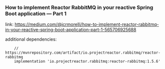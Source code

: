 ### How to implement Reactor RabbitMQ in your reactive Spring Boot application — Part 1

link: https://medium.com/@jcrmorelli/how-to-implement-reactor-rabbitmq-in-your-reactive-spring-boot-application-part-1-565706925688

additional dependencies:

```
    // https://mvnrepository.com/artifact/io.projectreactor.rabbitmq/reactor-rabbitmq
    implementation 'io.projectreactor.rabbitmq:reactor-rabbitmq:1.5.6'
```